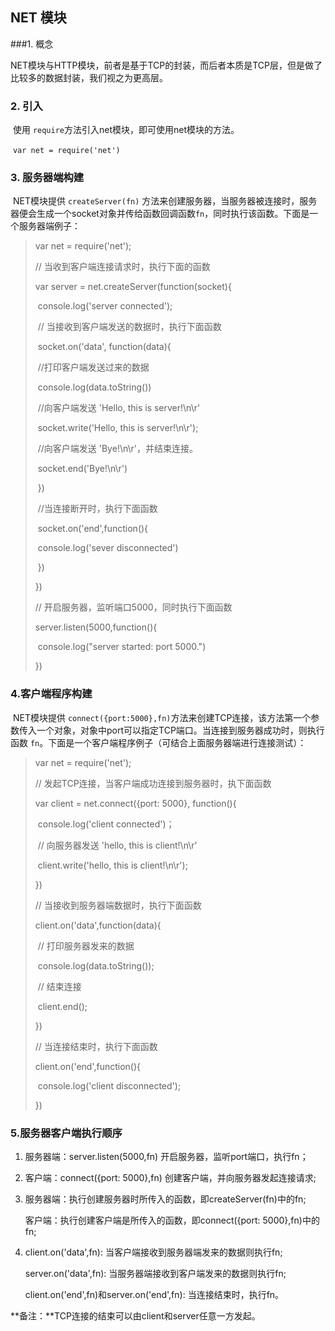 ## NET 模块

###1. 概念

​	NET模块与HTTP模块，前者是基于TCP的封装，而后者本质是TCP层，但是做了比较多的数据封装，我们视之为更高层。

### 2. 引入

​	使用  `require`方法引入net模块，即可使用net模块的方法。

​	`var net = require('net')`	

### 3. 服务器端构建

​	NET模块提供   `createServer(fn)` 方法来创建服务器，当服务器被连接时，服务器便会生成一个socket对象并传给函数回调函数`fn`，同时执行该函数。下面是一个服务器端例子：

> var net = require('net');
>
> 
>
> // 当收到客户端连接请求时，执行下面的函数
>
> var server = net.createServer(function(socket){
>
> ​	console.log('server connected');
>
> ​	// 当接收到客户端发送的数据时，执行下面函数
>
> ​	socket.on('data', function(data){
>
> ​		//打印客户端发送过来的数据
>
> ​		console.log(data.toString())
>
> ​		//向客户端发送 'Hello, this is server!\n\r'
>
> ​		socket.write('Hello, this is server!\n\r');
>
> ​		//向客户端发送 'Bye!\n\r'，并结束连接。
>
> ​		socket.end('Bye!\n\r')
>
> ​	})
>
> ​	//当连接断开时，执行下面函数
>
> ​	socket.on('end',function(){
>
> ​		console.log('sever disconnected')
>
> ​	})
>
> })
>
> 
>
> // 开启服务器，监听端口5000，同时执行下面函数
>
> server.listen(5000,function(){
>
> ​	console.log("server started: port 5000.")
>
> })

### 4.客户端程序构建

​	NET模块提供   `connect({port:5000},fn)`方法来创建TCP连接，该方法第一个参数传入一个对象，对象中port可以指定TCP端口。当连接到服务器成功时，则执行函数 `fn`。下面是一个客户端程序例子（可结合上面服务器端进行连接测试）：

> var net = require('net');
>
> // 发起TCP连接，当客户端成功连接到服务器时，执下面函数
>
> var client = net.connect({port: 5000}, function(){
>
> ​	console.log('client connected')；
>
> ​	// 向服务器发送 'hello, this is client!\n\r'
>
> ​	client.write('hello, this is client!\n\r');
>
> })
>
> // 当接收到服务器端数据时，执行下面函数
>
> client.on('data',function(data){
>
> ​	// 打印服务器发来的数据
>
> ​	console.log(data.toString());
>
> ​	// 结束连接
>
> ​	client.end();
>
> })
>
> // 当连接结束时，执行下面函数
>
> client.on('end',function(){
>
> ​	console.log('client disconnected');
>
> })

### 5.服务器客户端执行顺序

1. 服务器端：server.listen(5000,fn)      开启服务器，监听port端口，执行fn；

2. 客户端：connect({port: 5000},fn)     创建客户端，并向服务器发起连接请求;

3. 服务器端：执行创建服务器时所传入的函数，即createServer(fn)中的fn;

   客户端：执行创建客户端是所传入的函数，即connect({port: 5000},fn)中的fn;

4. client.on('data',fn): 当客户端接收到服务器端发来的数据则执行fn;

   server.on('data',fn): 当服务器端接收到客户端发来的数据则执行fn;

   client.on('end',fn)和server.on('end',fn): 当连接结束时，执行fn。

**备注：**TCP连接的结束可以由client和server任意一方发起。